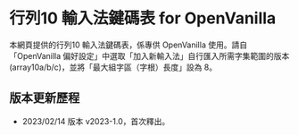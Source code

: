 # 行列10 輸入法鍵碼表 for OpenVanilla
本網頁提供的行列10 輸入法鍵碼表，係專供 OpenVanilla 使用。請自「OpenVanilla 偏好設定」中選取「加入新輸入法」自行匯入所需字集範圍的版本 (array10a/b/c)，並將「最大組字區（字根）長度」設為 8。

## 版本更新歷程
  * 2023/02/14 版本 v2023-1.0，首次釋出。

